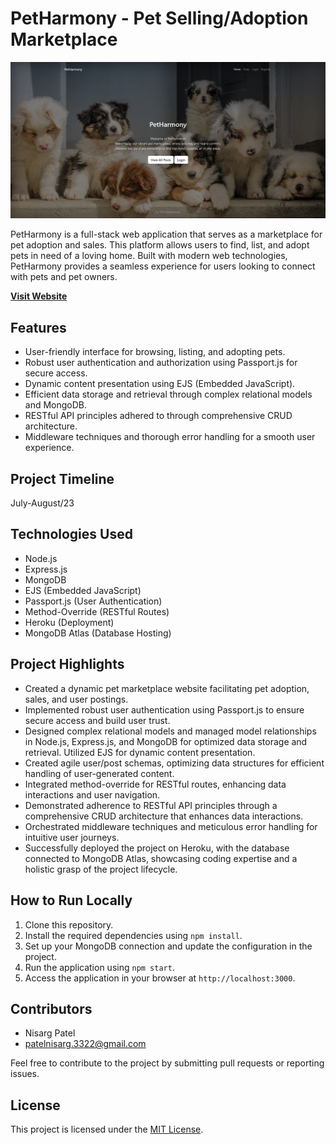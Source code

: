 # PetHarmony - Pet Selling/Adoption Marketplace

[![Project Preview](https://github.com/nisarg3322/petharmony/blob/main/Preview.jpg?raw=true)](https://fierce-dawn-80155-a3d18bd3ceb5.herokuapp.com/)

PetHarmony is a full-stack web application that serves as a marketplace for pet adoption and sales. This platform allows users to find, list, and adopt pets in need of a loving home. Built with modern web technologies, PetHarmony provides a seamless experience for users looking to connect with pets and pet owners.

**[Visit Website](https://fierce-dawn-80155-a3d18bd3ceb5.herokuapp.com/)**

## Features

- User-friendly interface for browsing, listing, and adopting pets.
- Robust user authentication and authorization using Passport.js for secure access.
- Dynamic content presentation using EJS (Embedded JavaScript).
- Efficient data storage and retrieval through complex relational models and MongoDB.
- RESTful API principles adhered to through comprehensive CRUD architecture.
- Middleware techniques and thorough error handling for a smooth user experience.

## Project Timeline

July-August/23

## Technologies Used

- Node.js
- Express.js
- MongoDB
- EJS (Embedded JavaScript)
- Passport.js (User Authentication)
- Method-Override (RESTful Routes)
- Heroku (Deployment)
- MongoDB Atlas (Database Hosting)

## Project Highlights

- Created a dynamic pet marketplace website facilitating pet adoption, sales, and user postings.
- Implemented robust user authentication using Passport.js to ensure secure access and build user trust.
- Designed complex relational models and managed model relationships in Node.js, Express.js, and MongoDB for optimized data storage and retrieval. Utilized EJS for dynamic content presentation.
- Created agile user/post schemas, optimizing data structures for efficient handling of user-generated content.
- Integrated method-override for RESTful routes, enhancing data interactions and user navigation.
- Demonstrated adherence to RESTful API principles through a comprehensive CRUD architecture that enhances data interactions.
- Orchestrated middleware techniques and meticulous error handling for intuitive user journeys.
- Successfully deployed the project on Heroku, with the database connected to MongoDB Atlas, showcasing coding expertise and a holistic grasp of the project lifecycle.

## How to Run Locally

1. Clone this repository.
2. Install the required dependencies using `npm install`.
3. Set up your MongoDB connection and update the configuration in the project.
4. Run the application using `npm start`.
5. Access the application in your browser at `http://localhost:3000`.

## Contributors

- Nisarg Patel
- patelnisarg.3322@gmail.com

Feel free to contribute to the project by submitting pull requests or reporting issues.

## License

This project is licensed under the [MIT License](LICENSE).

